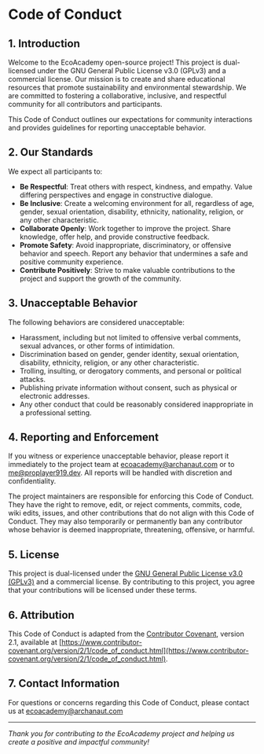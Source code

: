 # Code of Conduct

## 1. Introduction

Welcome to the EcoAcademy open-source project! This project is dual-licensed under the GNU General Public License v3.0 (GPLv3) and a commercial license. Our mission is to create and share educational resources that promote sustainability and environmental stewardship. We are committed to fostering a collaborative, inclusive, and respectful community for all contributors and participants.

This Code of Conduct outlines our expectations for community interactions and provides guidelines for reporting unacceptable behavior.

## 2. Our Standards

We expect all participants to:
- **Be Respectful**: Treat others with respect, kindness, and empathy. Value differing perspectives and engage in constructive dialogue.
- **Be Inclusive**: Create a welcoming environment for all, regardless of age, gender, sexual orientation, disability, ethnicity, nationality, religion, or any other characteristic.
- **Collaborate Openly**: Work together to improve the project. Share knowledge, offer help, and provide constructive feedback.
- **Promote Safety**: Avoid inappropriate, discriminatory, or offensive behavior and speech. Report any behavior that undermines a safe and positive community experience.
- **Contribute Positively**: Strive to make valuable contributions to the project and support the growth of the community.

## 3. Unacceptable Behavior

The following behaviors are considered unacceptable:
- Harassment, including but not limited to offensive verbal comments, sexual advances, or other forms of intimidation.
- Discrimination based on gender, gender identity, sexual orientation, disability, ethnicity, religion, or any other characteristic.
- Trolling, insulting, or derogatory comments, and personal or political attacks.
- Publishing private information without consent, such as physical or electronic addresses.
- Any other conduct that could be reasonably considered inappropriate in a professional setting.

## 4. Reporting and Enforcement

If you witness or experience unacceptable behavior, please report it immediately to the project team at ecoacademy@archanaut.com or to me@proplayer919.dev. All reports will be handled with discretion and confidentiality.

The project maintainers are responsible for enforcing this Code of Conduct. They have the right to remove, edit, or reject comments, commits, code, wiki edits, issues, and other contributions that do not align with this Code of Conduct. They may also temporarily or permanently ban any contributor whose behavior is deemed inappropriate, threatening, offensive, or harmful.

## 5. License

This project is dual-licensed under the [GNU General Public License v3.0 (GPLv3)](https://www.gnu.org/licenses/gpl-3.0.en.html) and a commercial license. By contributing to this project, you agree that your contributions will be licensed under these terms.

## 6. Attribution

This Code of Conduct is adapted from the [Contributor Covenant](https://www.contributor-covenant.org), version 2.1, available at [https://www.contributor-covenant.org/version/2/1/code_of_conduct.html](https://www.contributor-covenant.org/version/2/1/code_of_conduct.html).

## 7. Contact Information

For questions or concerns regarding this Code of Conduct, please contact us at ecoacademy@archanaut.com

---

*Thank you for contributing to the EcoAcademy project and helping us create a positive and impactful community!*

